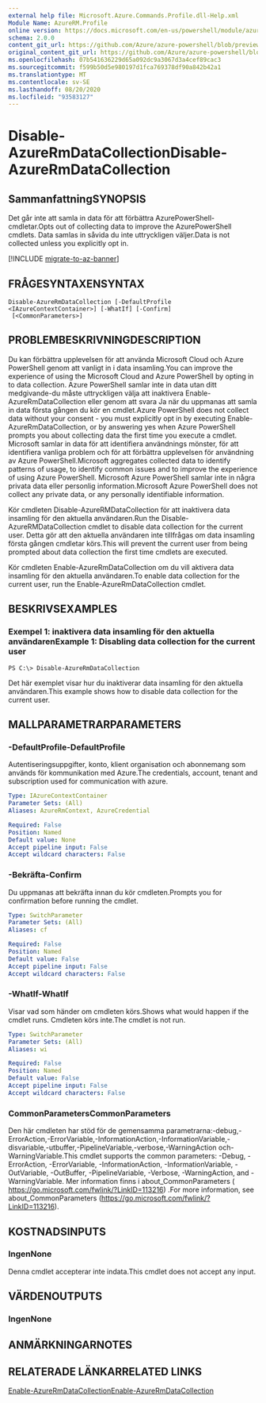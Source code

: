 ```yaml
---
external help file: Microsoft.Azure.Commands.Profile.dll-Help.xml
Module Name: AzureRM.Profile
online version: https://docs.microsoft.com/en-us/powershell/module/azurerm.profile/disable-azurermdatacollection
schema: 2.0.0
content_git_url: https://github.com/Azure/azure-powershell/blob/preview/src/ResourceManager/Profile/Commands.Profile/help/Disable-AzureRmDataCollection.md
original_content_git_url: https://github.com/Azure/azure-powershell/blob/preview/src/ResourceManager/Profile/Commands.Profile/help/Disable-AzureRmDataCollection.md
ms.openlocfilehash: 07b541636229d65a092dc9a3067d3a4cef89cac3
ms.sourcegitcommit: f599b50d5e980197d1fca769378df90a842b42a1
ms.translationtype: MT
ms.contentlocale: sv-SE
ms.lasthandoff: 08/20/2020
ms.locfileid: "93583127"
---
```

# <span data-ttu-id="c97ef-101">Disable-AzureRmDataCollection</span><span class="sxs-lookup"><span data-stu-id="c97ef-101">Disable-AzureRmDataCollection</span></span>

## <span data-ttu-id="c97ef-102">Sammanfattning</span><span class="sxs-lookup"><span data-stu-id="c97ef-102">SYNOPSIS</span></span>
<span data-ttu-id="c97ef-103">Det går inte att samla in data för att förbättra AzurePowerShell-cmdletar.</span><span class="sxs-lookup"><span data-stu-id="c97ef-103">Opts out of collecting data to improve the AzurePowerShell cmdlets.</span></span> <span data-ttu-id="c97ef-104">Data samlas in såvida du inte uttryckligen väljer.</span><span class="sxs-lookup"><span data-stu-id="c97ef-104">Data is not collected unless you explicitly opt in.</span></span>

[!INCLUDE [migrate-to-az-banner](../../includes/migrate-to-az-banner.md)]

## <span data-ttu-id="c97ef-105">FRÅGESYNTAXEN</span><span class="sxs-lookup"><span data-stu-id="c97ef-105">SYNTAX</span></span>

```
Disable-AzureRmDataCollection [-DefaultProfile <IAzureContextContainer>] [-WhatIf] [-Confirm]
 [<CommonParameters>]
```

## <span data-ttu-id="c97ef-106">PROBLEMBESKRIVNING</span><span class="sxs-lookup"><span data-stu-id="c97ef-106">DESCRIPTION</span></span>
<span data-ttu-id="c97ef-107">Du kan förbättra upplevelsen för att använda Microsoft Cloud och Azure PowerShell genom att vanligt in i data insamling.</span><span class="sxs-lookup"><span data-stu-id="c97ef-107">You can improve the experience of using the Microsoft Cloud and Azure PowerShell by opting in to data collection.</span></span>
<span data-ttu-id="c97ef-108">Azure PowerShell samlar inte in data utan ditt medgivande-du måste uttryckligen välja att inaktivera Enable-AzureRmDataCollection eller genom att svara Ja när du uppmanas att samla in data första gången du kör en cmdlet.</span><span class="sxs-lookup"><span data-stu-id="c97ef-108">Azure PowerShell does not collect data without your consent - you must explicitly opt in by executing Enable-AzureRmDataCollection, or by answering yes when Azure PowerShell prompts you about collecting data the first time you execute a cmdlet.</span></span>
<span data-ttu-id="c97ef-109">Microsoft samlar in data för att identifiera användnings mönster, för att identifiera vanliga problem och för att förbättra upplevelsen för användning av Azure PowerShell.</span><span class="sxs-lookup"><span data-stu-id="c97ef-109">Microsoft aggregates collected data to identify patterns of usage, to identify common issues and to improve the experience of using Azure PowerShell.</span></span>
<span data-ttu-id="c97ef-110">Microsoft Azure PowerShell samlar inte in några privata data eller personlig information.</span><span class="sxs-lookup"><span data-stu-id="c97ef-110">Microsoft Azure PowerShell does not collect any private data, or any personally identifiable information.</span></span>

<span data-ttu-id="c97ef-111">Kör cmdleten Disable-AzureRMDataCollection för att inaktivera data insamling för den aktuella användaren.</span><span class="sxs-lookup"><span data-stu-id="c97ef-111">Run the Disable-AzureRMDataCollection cmdlet to disable data collection for the current user.</span></span>
<span data-ttu-id="c97ef-112">Detta gör att den aktuella användaren inte tillfrågas om data insamling första gången cmdletar körs.</span><span class="sxs-lookup"><span data-stu-id="c97ef-112">This will prevent the current user from being prompted about data collection the first time cmdlets are executed.</span></span>

<span data-ttu-id="c97ef-113">Kör cmdleten Enable-AzureRmDataCollection om du vill aktivera data insamling för den aktuella användaren.</span><span class="sxs-lookup"><span data-stu-id="c97ef-113">To enable data collection for the current user, run the Enable-AzureRmDataCollection cmdlet.</span></span>

## <span data-ttu-id="c97ef-114">BESKRIVS</span><span class="sxs-lookup"><span data-stu-id="c97ef-114">EXAMPLES</span></span>

### <span data-ttu-id="c97ef-115">Exempel 1: inaktivera data insamling för den aktuella användaren</span><span class="sxs-lookup"><span data-stu-id="c97ef-115">Example 1: Disabling data collection for the current user</span></span>
```
PS C:\> Disable-AzureRmDataCollection
```

<span data-ttu-id="c97ef-116">Det här exemplet visar hur du inaktiverar data insamling för den aktuella användaren.</span><span class="sxs-lookup"><span data-stu-id="c97ef-116">This example shows how to disable data collection for the current user.</span></span> 

## <span data-ttu-id="c97ef-117">MALLPARAMETRAR</span><span class="sxs-lookup"><span data-stu-id="c97ef-117">PARAMETERS</span></span>

### <span data-ttu-id="c97ef-118">-DefaultProfile</span><span class="sxs-lookup"><span data-stu-id="c97ef-118">-DefaultProfile</span></span>
<span data-ttu-id="c97ef-119">Autentiseringsuppgifter, konto, klient organisation och abonnemang som används för kommunikation med Azure.</span><span class="sxs-lookup"><span data-stu-id="c97ef-119">The credentials, account, tenant and subscription used for communication with azure.</span></span>

```yaml
Type: IAzureContextContainer
Parameter Sets: (All)
Aliases: AzureRmContext, AzureCredential

Required: False
Position: Named
Default value: None
Accept pipeline input: False
Accept wildcard characters: False
```

### <span data-ttu-id="c97ef-120">-Bekräfta</span><span class="sxs-lookup"><span data-stu-id="c97ef-120">-Confirm</span></span>
<span data-ttu-id="c97ef-121">Du uppmanas att bekräfta innan du kör cmdleten.</span><span class="sxs-lookup"><span data-stu-id="c97ef-121">Prompts you for confirmation before running the cmdlet.</span></span>

```yaml
Type: SwitchParameter
Parameter Sets: (All)
Aliases: cf

Required: False
Position: Named
Default value: False
Accept pipeline input: False
Accept wildcard characters: False
```

### <span data-ttu-id="c97ef-122">-WhatIf</span><span class="sxs-lookup"><span data-stu-id="c97ef-122">-WhatIf</span></span>
<span data-ttu-id="c97ef-123">Visar vad som händer om cmdleten körs.</span><span class="sxs-lookup"><span data-stu-id="c97ef-123">Shows what would happen if the cmdlet runs.</span></span> <span data-ttu-id="c97ef-124">Cmdleten körs inte.</span><span class="sxs-lookup"><span data-stu-id="c97ef-124">The cmdlet is not run.</span></span>

```yaml
Type: SwitchParameter
Parameter Sets: (All)
Aliases: wi

Required: False
Position: Named
Default value: False
Accept pipeline input: False
Accept wildcard characters: False
```

### <span data-ttu-id="c97ef-125">CommonParameters</span><span class="sxs-lookup"><span data-stu-id="c97ef-125">CommonParameters</span></span>
<span data-ttu-id="c97ef-126">Den här cmdleten har stöd för de gemensamma parametrarna:-debug,-ErrorAction,-ErrorVariable,-InformationAction,-InformationVariable,-disvariable,-utbuffer,-PipelineVariable,-verbose,-WarningAction och-WarningVariable.</span><span class="sxs-lookup"><span data-stu-id="c97ef-126">This cmdlet supports the common parameters: -Debug, -ErrorAction, -ErrorVariable, -InformationAction, -InformationVariable, -OutVariable, -OutBuffer, -PipelineVariable, -Verbose, -WarningAction, and -WarningVariable.</span></span> <span data-ttu-id="c97ef-127">Mer information finns i about_CommonParameters ( https://go.microsoft.com/fwlink/?LinkID=113216) .</span><span class="sxs-lookup"><span data-stu-id="c97ef-127">For more information, see about_CommonParameters (https://go.microsoft.com/fwlink/?LinkID=113216).</span></span>

## <span data-ttu-id="c97ef-128">KOSTNADS</span><span class="sxs-lookup"><span data-stu-id="c97ef-128">INPUTS</span></span>

### <span data-ttu-id="c97ef-129">Ingen</span><span class="sxs-lookup"><span data-stu-id="c97ef-129">None</span></span>
<span data-ttu-id="c97ef-130">Denna cmdlet accepterar inte indata.</span><span class="sxs-lookup"><span data-stu-id="c97ef-130">This cmdlet does not accept any input.</span></span>

## <span data-ttu-id="c97ef-131">VÄRDEN</span><span class="sxs-lookup"><span data-stu-id="c97ef-131">OUTPUTS</span></span>

### <span data-ttu-id="c97ef-132">Ingen</span><span class="sxs-lookup"><span data-stu-id="c97ef-132">None</span></span>

## <span data-ttu-id="c97ef-133">ANMÄRKNINGAR</span><span class="sxs-lookup"><span data-stu-id="c97ef-133">NOTES</span></span>

## <span data-ttu-id="c97ef-134">RELATERADE LÄNKAR</span><span class="sxs-lookup"><span data-stu-id="c97ef-134">RELATED LINKS</span></span>

[<span data-ttu-id="c97ef-135">Enable-AzureRmDataCollection</span><span class="sxs-lookup"><span data-stu-id="c97ef-135">Enable-AzureRmDataCollection</span></span>](./Enable-AzureRmDataCollection.md)

